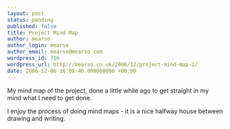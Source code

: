 ```yaml
---
layout: post
status: pending
published: false
title: Project Mind Map
author: mearso
author_login: mearso
author_email: mearso@mearso.com
wordpress_id: 716
wordpress_url: http://mearso.co.uk/2006/12/project-mind-map-2/
date: 2006-12-06 16:08:46.000000000 +00:00
---
```

My mind map of the project, done a little while ago to get straight in my mind what I need to get done.

I enjoy the process of doing mind maps - it is a nice halfway house between drawing and writing.
